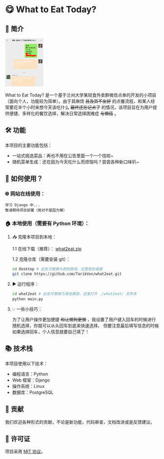 # 😋 What to Eat Today?

## 📝 简介

<img src="image/README/figure1.png" width="25%" height="25%">

What to Eat Today? 是一个基于兰州大学某轻食外卖群微信点单的开发的小项目（面向个人，功能较为简单）。由于其麻烦 ~~且及其不友好~~ 的点餐流程，和某人经常要花半个小时来想今天该吃什么 ~~最终还忘记点了~~ 的情况，该项目旨在为用户提供便捷、多样化的餐饮选择，解决日常选择困难症 ~~与懒癌~~ 。

## 🛠️ 功能

本项目的主要功能包括：

- 一站式挑选菜品：再也不用在公告里面一个一个找啦\~
- 随机菜单生成：还在因为今天吃什么而烦恼吗？尝尝各种新口味叭\~

## 📘 如何使用？

### 🌐 网站在线使用：

    学习 Django 中...
    敬请期待项目部署（绝对不是因为懒）

### 🏠 本地使用（需要有 Python 环境）：

1. 📥 克隆本项目到本地：

   1.1 在线下载（推荐）：
   [what2eat.zip](https://www.tarikvon.cn/files/what2eat.zip)

   1.2 克隆仓库（需要安装 git）：

   ```bash
   cd Desktop # 此处可替换为其他路径，这里放到桌面
   git clone https://github.com/TarikVon/what2eat.git
   ```

2. ▶️ 运行程序：

   ```bash
   cd what2eat # 此处可替换为其他路径，这里打开 ./what2eat/ 文件夹
   python main.py
   ```

3. 💡 一些小技巧：

   为了让用户操作更加便捷 ~~和让懒狗更懒~~ ，我设置了用户键入回车的时候进行随机选择，你就可以从头回车到底来快速选择。
   但要注意最后填写信息的时候如果选择回车，个人信息就要自己填了！

## 📚 技术栈

本项目使用以下技术：

- 编程语言：Python
- Web 框架：Django
- 操作系统：Linux
- 数据库：PostgreSQL

## 🤝 贡献

我们欢迎各种形式的贡献，不论是新功能，代码审查，文档改进或是反馈建议。

## 📜 许可证

项目采用 [MIT 协议](LICENSE)。
